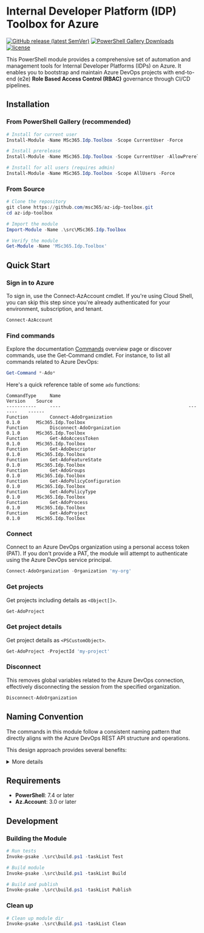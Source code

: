 # Internal Developer Platform (IDP) Toolbox for Azure

[![GitHub release (latest SemVer)](https://img.shields.io/github/v/release/msc365/az-idp-toolbox?include_prereleases&logo=github)](https://github.com/msc365/az-idp-toolbox/releases)
[![PowerShell Gallery Downloads](https://img.shields.io/powershellgallery/dt/MSc365.Idp.Toolbox.svg)](https://www.powershellgallery.com/packages/MSc365.Idp.Toolbox)
[![license](https://img.shields.io/badge/License-MIT-purple.svg)](LICENSE)

This PowerShell module provides a comprehensive set of automation and management tools for Internal Developer Platforms (IDPs) on Azure. It enables you to bootstrap and maintain Azure DevOps projects with end-to-end (e2e) **Role Based Access Control (RBAC)** governance through CI/CD pipelines.

<!-- > [!NOTE]
> This module provides experimental features, allowing you to test and provide feedback on new functionalities before they become stable. These features are not finalized and may undergo breaking changes, so they are not recommended for production use. -->

## Installation

### From PowerShell Gallery (recommended)

```powershell
# Install for current user
Install-Module -Name MSc365.Idp.Toolbox -Scope CurrentUser -Force

# Install prerelease
Install-Module -Name MSc365.Idp.Toolbox -Scope CurrentUser -AllowPrerelease -Force

# Install for all users (requires admin)
Install-Module -Name MSc365.Idp.Toolbox -Scope AllUsers -Force
```

### From Source

```powershell
# Clone the repository
git clone https://github.com/msc365/az-idp-toolbox.git
cd az-idp-toolbox

# Import the module
Import-Module -Name .\src\MSc365.Idp.Toolbox

# Verify the module
Get-Module -Name 'MSc365.Idp.Toolbox'
```

## Quick Start

### Sign in to Azure

To sign in, use the Connect-AzAccount cmdlet. If you're using Cloud Shell, you can skip this step since you're already authenticated for your environment, subscription, and tenant.

```powershell
Connect-AzAccount
```

### Find commands

Explore the documentation [Commands](docs/Commands.md) overview page or discover commands, use the Get-Command cmdlet. For instance, to list all commands related to Azure DevOps:

```powershell
Get-Command *-Ado*
```

Here's a quick reference table of some `ado` functions:

```text
CommandType     Name                                               Version    Source
-----------     ----                                               -------    ------
Function        Connect-AdoOrganization                            0.1.0      MSc365.Idp.Toolbox
Function        Disconnect-AdoOrganization                         0.1.0      MSc365.Idp.Toolbox
Function        Get-AdoAccessToken                                 0.1.0      MSc365.Idp.Toolbox
Function        Get-AdoDescriptor                                  0.1.0      MSc365.Idp.Toolbox
Function        Get-AdoFeatureState                                0.1.0      MSc365.Idp.Toolbox
Function        Get-AdoGroups                                      0.1.0      MSc365.Idp.Toolbox
Function        Get-AdoPolicyConfiguration                         0.1.0      MSc365.Idp.Toolbox
Function        Get-AdoPolicyType                                  0.1.0      MSc365.Idp.Toolbox
Function        Get-AdoProcess                                     0.1.0      MSc365.Idp.Toolbox
Function        Get-AdoProject                                     0.1.0      MSc365.Idp.Toolbox
```

### Connect

Connect to an Azure DevOps organization using a personal access token (PAT). If you don't provide a PAT, the module will attempt to authenticate using the Azure DevOps service principal.

```powershell
Connect-AdoOrganization -Organization 'my-org'
```

### Get projects

Get projects including details as `<Object[]>`.

```powershell
Get-AdoProject
```

### Get project details

Get project details as `<PSCustomObject>`.

```powershell
Get-AdoProject -ProjectId 'my-project'
```

### Disconnect

This removes global variables related to the Azure DevOps connection, effectively disconnecting the session from the specified organization.

```powershell
Disconnect-AdoOrganization
```

## Naming Convention

The commands in this module follow a consistent naming pattern that directly aligns with the Azure DevOps REST API structure and operations.

This design approach provides several benefits:

<details>
<summary>More details</summary>

### Naming Pattern

- **Prefix**: All Azure DevOps commands use the `Ado` prefix (e.g., `Get-AdoProject`, `New-AdoRepository`)
- **Verb**: Standard PowerShell verbs that map to REST API operations:
  - `Get-` → REST GET operations (retrieve resources)
  - `New-` → REST POST operations (create resources)
  - `Set-` → REST PUT/PATCH operations (update resources)
  - `Remove-` → REST DELETE operations (delete resources)
- **Noun**: Resource names that match the Azure DevOps REST API endpoints (e.g., `Project`, `Repository`, `Team`, `PolicyConfiguration`)

### REST API Alignment

Each command corresponds directly to specific Azure DevOps REST API endpoints:

- `Get-AdoProject` → `/_apis/projects` ([API Reference](https://learn.microsoft.com/en-us/rest/api/azure/devops/core/projects/get))
- `Get-AdoRepository` → `/_apis/git/repositories` ([API Reference](https://learn.microsoft.com/en-us/rest/api/azure/devops/git/repositories/get-repository))
- `Get-AdoTeam` → `/_apis/projects/{projectId}/teams` ([API Reference](https://learn.microsoft.com/en-us/rest/api/azure/devops/core/teams/get-teams))

### Benefits of this Approach

- **Predictable**: If you know the Azure DevOps REST API, you can easily predict command names
- **Consistent**: All commands follow the same naming convention
- **Discoverable**: Use PowerShell's `Get-Command *-Ado*` to explore available commands
- **Documented**: Each command includes links to the corresponding REST API documentation

</details>

## Requirements

- **PowerShell**: 7.4 or later
- **Az.Account**: 3.0 or later

## Development

### Building the Module

```powershell
# Run tests
Invoke-psake .\src\build.ps1 -taskList Test

# Build module
Invoke-psake .\src\build.ps1 -taskList Build

# Build and publish
Invoke-psake .\src\build.ps1 -taskList Publish
```

### Clean up

```powershell
# Clean up module dir
Invoke-psake .\src\Build.ps1 -taskList Clean
```
